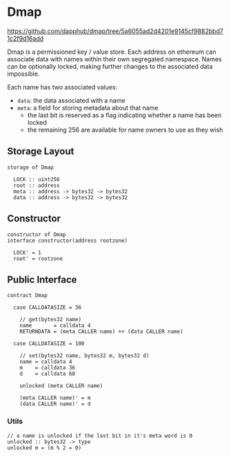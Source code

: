 # Dmap

https://github.com/dapphub/dmap/tree/5a6055ad2d4201e9145cf9882bbd71c2f9d16add

Dmap is a permissioned key / value store. Each address on ethereum can associate data with names
within their own segregated namespace. Names can be optionally locked, making further changes to the
associated data impossible.

Each name has two associated values:

- `data`: the data associated with a name
- `meta`: a field for storing metadata about that name
  - the last bit is reserved as a flag indicating whether a name has been locked
  - the remaining 256 are available for name owners to use as they wish

## Storage Layout

```act
storage of Dmap

  LOCK :: uint256
  root :: address
  meta :: address -> bytes32 -> bytes32
  data :: address -> bytes32 -> bytes32
```

## Constructor

```act
constructor of Dmap
interface constructor(address rootzone)

  LOCK' = 1
  root' = rootzone
```

## Public Interface

```act
contract Dmap

  case CALLDATASIZE = 36

    // get(bytes32 name)
    name       = calldata 4
    RETURNDATA = (meta CALLER name) ++ (data CALLER name)

  case CALLDATASIZE = 100

    // set(bytes32 name, bytes32 m, bytes32 d)
    name = calldata 4
    m    = calldata 36
    d    = calldata 68

    unlocked (meta CALLER name)

    (meta CALLER name)' = m
    (data CALLER name)' = d
```

### Utils

```act
// a name is unlocked if the last bit in it's meta word is 0
unlocked :: bytes32 -> type
unlocked m = (m % 2 = 0)
```


